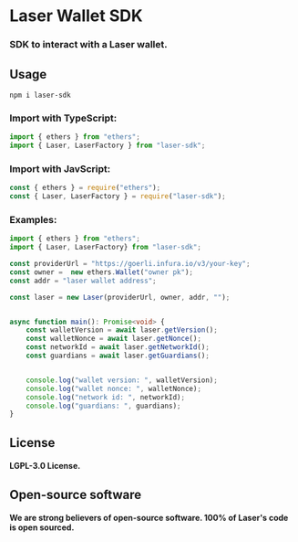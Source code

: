 # Laser Wallet SDK

### SDK to interact with a Laser wallet.

## Usage

```
npm i laser-sdk
```

### Import with TypeScript:
```ts
import { ethers } from "ethers";
import { Laser, LaserFactory } from "laser-sdk";
```

### Import with JavScript:
```js
const { ethers } = require("ethers");
const { Laser, LaserFactory } = require("laser-sdk");
```

### Examples:
```ts
import { ethers } from "ethers";
import { Laser, LaserFactory} from "laser-sdk";

const providerUrl = "https://goerli.infura.io/v3/your-key";
const owner =  new ethers.Wallet("owner pk");
const addr = "laser wallet address";

const laser = new Laser(providerUrl, owner, addr, "");


async function main(): Promise<void> {
    const walletVersion = await laser.getVersion();
    const walletNonce = await laser.getNonce();
    const networkId = await laser.getNetworkId();
    const guardians = await laser.getGuardians();


    console.log("wallet version: ", walletVersion);
    console.log("wallet nonce: ", walletNonce);
    console.log("network id: ", networkId);
    console.log("guardians: ", guardians);
}
```


## License

#### LGPL-3.0 License.

## Open-source software

#### We are strong believers of open-source software. 100% of Laser's code is open sourced.
